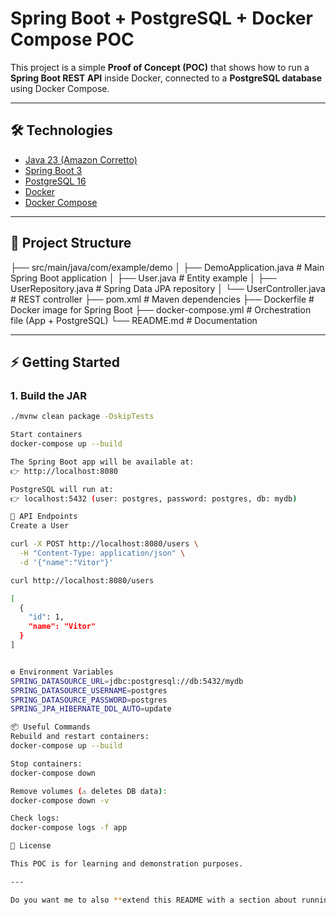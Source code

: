 # Spring Boot + PostgreSQL + Docker Compose POC

This project is a simple **Proof of Concept (POC)** that shows how to run a **Spring Boot REST API** inside Docker, connected to a **PostgreSQL database** using Docker Compose.

---

## 🛠 Technologies
- [Java 23 (Amazon Corretto)](https://aws.amazon.com/corretto/)
- [Spring Boot 3](https://spring.io/projects/spring-boot)
- [PostgreSQL 16](https://hub.docker.com/_/postgres)
- [Docker](https://www.docker.com/)
- [Docker Compose](https://docs.docker.com/compose/)

---

## 📂 Project Structure
├── src/main/java/com/example/demo
│ ├── DemoApplication.java # Main Spring Boot application
│ ├── User.java # Entity example
│ ├── UserRepository.java # Spring Data JPA repository
│ └── UserController.java # REST controller
├── pom.xml # Maven dependencies
├── Dockerfile # Docker image for Spring Boot
├── docker-compose.yml # Orchestration file (App + PostgreSQL)
└── README.md # Documentation


---

## ⚡ Getting Started

### 1. Build the JAR
```bash
./mvnw clean package -DskipTests

Start containers
docker-compose up --build

The Spring Boot app will be available at:
👉 http://localhost:8080

PostgreSQL will run at:
👉 localhost:5432 (user: postgres, password: postgres, db: mydb)

🔎 API Endpoints
Create a User

curl -X POST http://localhost:8080/users \
  -H "Content-Type: application/json" \
  -d '{"name":"Vitor"}'

curl http://localhost:8080/users

[
  {
    "id": 1,
    "name": "Vitor"
  }
]


⚙️ Environment Variables
SPRING_DATASOURCE_URL=jdbc:postgresql://db:5432/mydb
SPRING_DATASOURCE_USERNAME=postgres
SPRING_DATASOURCE_PASSWORD=postgres
SPRING_JPA_HIBERNATE_DDL_AUTO=update

📦 Useful Commands
Rebuild and restart containers:
docker-compose up --build

Stop containers:
docker-compose down

Remove volumes (⚠️ deletes DB data):
docker-compose down -v

Check logs:
docker-compose logs -f app

📝 License

This POC is for learning and demonstration purposes.

---

Do you want me to also **extend this README with a section about running with pgAdmin** (so you can easily inspect the database via browser)?




